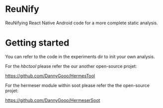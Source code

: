 # ReuNify

ReuNifying React Native Android code for a more complete static analysis.

# Getting started

You can refer to the code in the experiments dir to init your own analysis.

For the *hbctool* please refer the our another open-source projet:

https://github.com/DannyGooo/HermesTool



For the hermeser module within soot please refer the the open-source projet:

https://github.com/DannyGooo/HermeserSoot